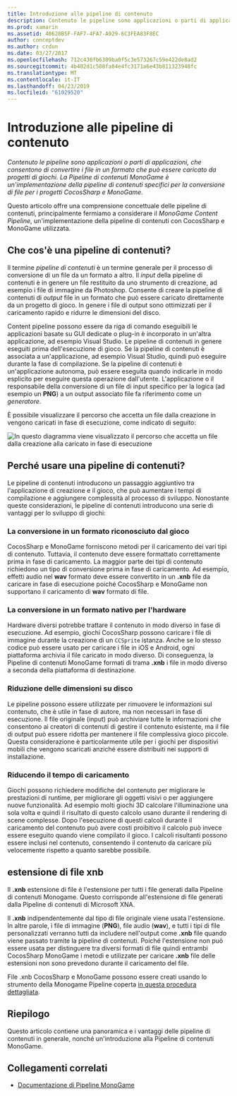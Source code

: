 ```yaml
---
title: Introduzione alle pipeline di contenuto
description: Contenuto le pipeline sono applicazioni o parti di applicazioni, che consentono di convertire i file in un formato che può essere caricato da progetti di giochi. La Pipeline di contenuti MonoGame è un'implementazione della pipeline di contenuti specifici per la conversione di file per i progetti CocosSharp e MonoGame.
ms.prod: xamarin
ms.assetid: 40628B5F-FAF7-4FA7-A929-6C3FEA83F8EC
author: conceptdev
ms.author: crdun
ms.date: 03/27/2017
ms.openlocfilehash: 712c430fb6309ba0f5c3e573267c59e422de8ad2
ms.sourcegitcommit: 4b402d1c508fa84e4fc3171a6e43b811323948fc
ms.translationtype: MT
ms.contentlocale: it-IT
ms.lasthandoff: 04/23/2019
ms.locfileid: "61029520"
---
```

# <a name="introduction-to-content-pipelines"></a>Introduzione alle pipeline di contenuto

_Contenuto le pipeline sono applicazioni o parti di applicazioni, che consentono di convertire i file in un formato che può essere caricato da progetti di giochi. La Pipeline di contenuti MonoGame è un'implementazione della pipeline di contenuti specifici per la conversione di file per i progetti CocosSharp e MonoGame._

Questo articolo offre una comprensione concettuale delle pipeline di contenuti, principalmente fermiamo a considerare il *MonoGame Content Pipeline*, un'implementazione della pipeline di contenuti con CocosSharp e MonoGame utilizzata.


## <a name="what-is-a-content-pipeline"></a>Che cos'è una pipeline di contenuti?

Il termine *pipeline di contenuti* è un termine generale per il processo di conversione di un file da un formato a altro. Il *input* della pipeline di contenuti è in genere un file restituito da uno strumento di creazione, ad esempio i file di immagine da Photoshop. Consente di creare la pipeline di contenuti di *output* file in un formato che può essere caricato direttamente da un progetto di gioco. In genere i file di output sono ottimizzati per il caricamento rapido e ridurre le dimensioni del disco.

Content pipeline possono essere da riga di comando eseguibili le applicazioni basate su GUI dedicate o plug-in è incorporato in un'altra applicazione, ad esempio Visual Studio. Le pipeline di contenuti in genere eseguiti prima dell'esecuzione di gioco. Se la pipeline di contenuti è associata a un'applicazione, ad esempio Visual Studio, quindi può eseguire durante la fase di compilazione. Se la pipeline di contenuti è un'applicazione autonoma, può essere eseguita quando indicarle in modo esplicito per eseguire questa operazione dall'utente. L'applicazione o il responsabile della conversione di un file di input specifico per la logica (ad esempio un **PNG**) a un output associato file fa riferimento come un *generatore*. 

È possibile visualizzare il percorso che accetta un file dalla creazione in vengono caricati in fase di esecuzione, come indicato di seguito:

![](introduction-images/image1.png "In questo diagramma viene visualizzato il percorso che accetta un file dalla creazione alla caricato in fase di esecuzione")

## <a name="why-use-a-content-pipeline"></a>Perché usare una pipeline di contenuti?

Le pipeline di contenuti introducono un passaggio aggiuntivo tra l'applicazione di creazione e il gioco, che può aumentare i tempi di compilazione e aggiungere complessità al processo di sviluppo. Nonostante queste considerazioni, le pipeline di contenuti introducono una serie di vantaggi per lo sviluppo di giochi:


### <a name="converting-to-a-format-understood-by-the-game"></a>La conversione in un formato riconosciuto dal gioco

CocosSharp e MonoGame forniscono metodi per il caricamento dei vari tipi di contenuto. Tuttavia, il contenuto deve essere formattato correttamente prima in fase di caricamento. La maggior parte dei tipi di contenuto richiedono un tipo di conversione prima in fase di caricamento. Ad esempio, effetti audio nel **wav** formato deve essere convertito in un **.xnb** file da caricare in fase di esecuzione poiché CocosSharp e MonoGame non supportano il caricamento di **wav** formato di file.


### <a name="converting-to-a-format-native-to-the-hardware"></a>La conversione in un formato nativo per l'hardware

Hardware diversi potrebbe trattare il contenuto in modo diverso in fase di esecuzione. Ad esempio, giochi CocosSharp possono caricare i file di immagine durante la creazione di un `CCSprite` istanza. Anche se lo stesso codice può essere usato per caricare i file in iOS e Android, ogni piattaforma archivia il file caricato in modo diverso. Di conseguenza, la Pipeline di contenuti MonoGame formati di trama **.xnb** i file in modo diverso a seconda della piattaforma di destinazione.


### <a name="reducing-size-on-disk"></a>Riduzione delle dimensioni su disco 

Le pipeline possono essere utilizzate per rimuovere le informazioni sul contenuto, che è utile in fase di autore, ma non necessari in fase di esecuzione. Il file originale (input) può archiviare tutte le informazioni che consentono ai creatori di contenuti di gestire il contenuto esistente, ma il file di output può essere ridotta per mantenere il file complessiva gioco piccole. Questa considerazione è particolarmente utile per i giochi per dispositivi mobili che vengono scaricati anziché essere distribuiti nei supporti di installazione.


### <a name="reducing-load-time"></a>Riducendo il tempo di caricamento

Giochi possono richiedere modifiche del contenuto per migliorare le prestazioni di runtime, per migliorare gli oggetti visivi o per aggiungere nuove funzionalità. Ad esempio molti giochi 3D calcolare l'illuminazione una sola volta e quindi il risultato di questo calcolo usano durante il rendering di scene complesse. Dopo l'esecuzione di questi calcoli durante il caricamento del contenuto può avere costi proibitivo il calcolo può invece essere eseguito quando viene compilato il gioco. I calcoli risultanti possono essere inclusi nel contenuto, consentendo il contenuto da caricare più velocemente rispetto a quanto sarebbe possibile. 


## <a name="xnb-file-extension"></a>estensione di file xnb

Il **.xnb** estensione di file è l'estensione per tutti i file generati dalla Pipeline di contenuti Monogame. Questo corrisponde all'estensione di file generati dalla Pipeline di contenuti di Microsoft XNA.

Il **.xnb** indipendentemente dal tipo di file originale viene usata l'estensione. In altre parole, i file di immagine (**PNG**), file audio (**wav**), e tutti i tipi di file personalizzati verranno tutti da includere nell'output come **.xnb** file quando viene passato tramite la pipeline di contenuti. Poiché l'estensione non può essere usata per distinguere tra diversi formati di file quindi entrambi CocosSharp MonoGame i metodi e utilizzate per caricare **.xnb** file delle estensioni non sono prevedono durante il caricamento del file.

File .xnb CocosSharp e MonoGame possono essere creati usando lo strumento della Monogame Pipeline coperta [in questa procedura dettagliata](~/graphics-games/cocossharp/content-pipeline/walkthrough.md).


## <a name="summary"></a>Riepilogo

Questo articolo contiene una panoramica e i vantaggi delle pipeline di contenuti in generale, nonché un'introduzione alla Pipeline di contenuti MonoGame.

## <a name="related-links"></a>Collegamenti correlati

- [Documentazione di Pipeline MonoGame](http://www.monogame.net/documentation/?page=Pipeline)
